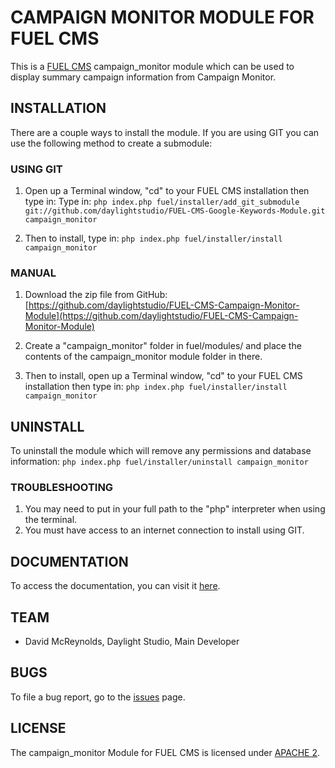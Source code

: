# CAMPAIGN MONITOR MODULE FOR FUEL CMS
This is a [FUEL CMS](http://www.getfuelcms.com) campaign_monitor module which can be used to display summary campaign information from Campaign Monitor.

## INSTALLATION
There are a couple ways to install the module. If you are using GIT you can use the following method
to create a submodule:

### USING GIT
1. Open up a Terminal window, "cd" to your FUEL CMS installation then type in: 
Type in:
``php index.php fuel/installer/add_git_submodule git://github.com/daylightstudio/FUEL-CMS-Google-Keywords-Module.git campaign_monitor``

2. Then to install, type in:
``php index.php fuel/installer/install campaign_monitor``


### MANUAL
1. Download the zip file from GitHub:
[https://github.com/daylightstudio/FUEL-CMS-Campaign-Monitor-Module](https://github.com/daylightstudio/FUEL-CMS-Campaign-Monitor-Module)

2. Create a "campaign_monitor" folder in fuel/modules/ and place the contents of the campaign_monitor module folder in there.

3. Then to install, open up a Terminal window, "cd" to your FUEL CMS installation then type in:
``php index.php fuel/installer/install campaign_monitor``

## UNINSTALL

To uninstall the module which will remove any permissions and database information:
``php index.php fuel/installer/uninstall campaign_monitor``

### TROUBLESHOOTING
1. You may need to put in your full path to the "php" interpreter when using the terminal.
2. You must have access to an internet connection to install using GIT.


## DOCUMENTATION
To access the documentation, you can visit it [here](http://docs.getfuelcms.com/modules/campaign_monitor).

## TEAM
* David McReynolds, Daylight Studio, Main Developer

## BUGS
To file a bug report, go to the [issues](https://github.com/daylightstudio/FUEL-CMS-Google-Keywords-Module/issues) page.

## LICENSE
The campaign_monitor Module for FUEL CMS is licensed under [APACHE 2](http://www.apache.org/licenses/LICENSE-2.0).
